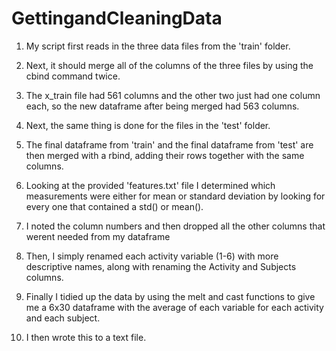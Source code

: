 GettingandCleaningData
======================

1)  My script first reads in the three data files from the 'train' folder.

2)  Next, it should merge all of the columns of the three files by using the cbind command twice.

3)  The x_train file had 561 columns and the other two just had one column each, so the new dataframe after being merged had 563 columns.

4)  Next, the same thing is done for the files in the 'test' folder.

5)  The final dataframe from 'train' and the final dataframe from 'test' are then merged with a rbind, adding their rows together with the same columns.

6)  Looking at the provided 'features.txt' file I determined which measurements were either for mean or standard deviation by looking for every one that contained a std() or mean().

7)  I noted the column numbers and then dropped all the other columns that werent needed from my dataframe

8)  Then, I simply renamed each activity variable (1-6) with more descriptive names, along with renaming the Activity and Subjects columns.

9)  Finally I tidied up the data by using the melt and cast functions to give me a 6x30 dataframe with the  average of each variable for each activity and each subject.

10)  I then wrote this to a text file.
